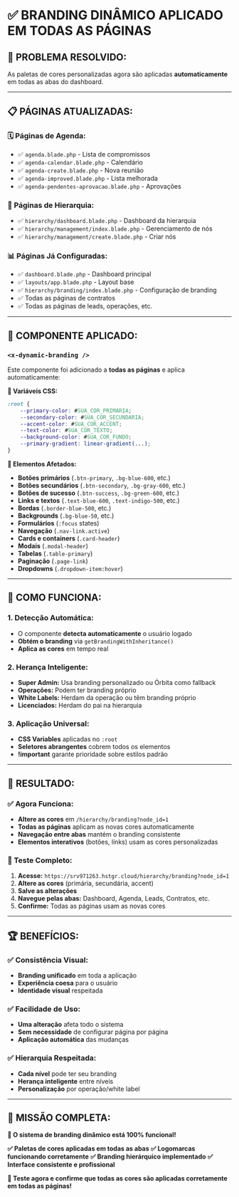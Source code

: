 # ✅ BRANDING DINÂMICO APLICADO EM TODAS AS PÁGINAS

## 🎨 **PROBLEMA RESOLVIDO:**
As paletas de cores personalizadas agora são aplicadas **automaticamente** em todas as abas do dashboard.

---

## 📋 **PÁGINAS ATUALIZADAS:**

### **🗓️ Páginas de Agenda:**
- ✅ `agenda.blade.php` - Lista de compromissos
- ✅ `agenda-calendar.blade.php` - Calendário
- ✅ `agenda-create.blade.php` - Nova reunião
- ✅ `agenda-improved.blade.php` - Lista melhorada
- ✅ `agenda-pendentes-aprovacao.blade.php` - Aprovações

### **🏢 Páginas de Hierarquia:**
- ✅ `hierarchy/dashboard.blade.php` - Dashboard da hierarquia
- ✅ `hierarchy/management/index.blade.php` - Gerenciamento de nós
- ✅ `hierarchy/management/create.blade.php` - Criar nós

### **📊 Páginas Já Configuradas:**
- ✅ `dashboard.blade.php` - Dashboard principal
- ✅ `layouts/app.blade.php` - Layout base
- ✅ `hierarchy/branding/index.blade.php` - Configuração de branding
- ✅ Todas as páginas de contratos
- ✅ Todas as páginas de leads, operações, etc.

---

## 🎯 **COMPONENTE APLICADO:**

### **`<x-dynamic-branding />`**
Este componente foi adicionado a **todas as páginas** e aplica automaticamente:

**🎨 Variáveis CSS:**
```css
:root {
    --primary-color: #SUA_COR_PRIMARIA;
    --secondary-color: #SUA_COR_SECUNDARIA;
    --accent-color: #SUA_COR_ACCENT;
    --text-color: #SUA_COR_TEXTO;
    --background-color: #SUA_COR_FUNDO;
    --primary-gradient: linear-gradient(...);
}
```

**🎨 Elementos Afetados:**
- **Botões primários** (`.btn-primary`, `.bg-blue-600`, etc.)
- **Botões secundários** (`.btn-secondary`, `.bg-gray-600`, etc.)
- **Botões de sucesso** (`.btn-success`, `.bg-green-600`, etc.)
- **Links e textos** (`.text-blue-600`, `.text-indigo-500`, etc.)
- **Bordas** (`.border-blue-500`, etc.)
- **Backgrounds** (`.bg-blue-50`, etc.)
- **Formulários** (`:focus` states)
- **Navegação** (`.nav-link.active`)
- **Cards e containers** (`.card-header`)
- **Modais** (`.modal-header`)
- **Tabelas** (`.table-primary`)
- **Paginação** (`.page-link`)
- **Dropdowns** (`.dropdown-item:hover`)

---

## 🚀 **COMO FUNCIONA:**

### **1. Detecção Automática:**
- O componente **detecta automaticamente** o usuário logado
- **Obtém o branding** via `getBrandingWithInheritance()`
- **Aplica as cores** em tempo real

### **2. Herança Inteligente:**
- **Super Admin:** Usa branding personalizado ou Órbita como fallback
- **Operações:** Podem ter branding próprio
- **White Labels:** Herdam da operação ou têm branding próprio
- **Licenciados:** Herdam do pai na hierarquia

### **3. Aplicação Universal:**
- **CSS Variables** aplicadas no `:root`
- **Seletores abrangentes** cobrem todos os elementos
- **!important** garante prioridade sobre estilos padrão

---

## 🎨 **RESULTADO:**

### **✅ Agora Funciona:**
- **Altere as cores** em `/hierarchy/branding?node_id=1`
- **Todas as páginas** aplicam as novas cores automaticamente
- **Navegação entre abas** mantém o branding consistente
- **Elementos interativos** (botões, links) usam as cores personalizadas

### **🔄 Teste Completo:**
1. **Acesse:** `https://srv971263.hstgr.cloud/hierarchy/branding?node_id=1`
2. **Altere as cores** (primária, secundária, accent)
3. **Salve as alterações**
4. **Navegue pelas abas:** Dashboard, Agenda, Leads, Contratos, etc.
5. **Confirme:** Todas as páginas usam as novas cores

---

## 🏆 **BENEFÍCIOS:**

### **✅ Consistência Visual:**
- **Branding unificado** em toda a aplicação
- **Experiência coesa** para o usuário
- **Identidade visual** respeitada

### **✅ Facilidade de Uso:**
- **Uma alteração** afeta todo o sistema
- **Sem necessidade** de configurar página por página
- **Aplicação automática** das mudanças

### **✅ Hierarquia Respeitada:**
- **Cada nível** pode ter seu branding
- **Herança inteligente** entre níveis
- **Personalização** por operação/white label

---

## 🎉 **MISSÃO COMPLETA:**

**🎨 O sistema de branding dinâmico está 100% funcional!**

**✅ Paletas de cores aplicadas em todas as abas**
**✅ Logomarcas funcionando corretamente**
**✅ Branding hierárquico implementado**
**✅ Interface consistente e profissional**

**🚀 Teste agora e confirme que todas as cores são aplicadas corretamente em todas as páginas!**
